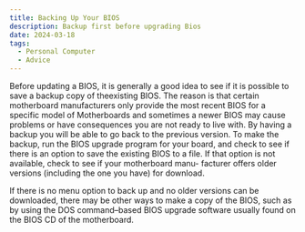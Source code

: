 ```yaml
---
title: Backing Up Your BIOS
description: Backup first before upgrading Bios
date: 2024-03-18
tags:
  - Personal Computer
  - Advice
---
```


Before updating a BIOS, it is generally a good idea to see if it is possible to save a backup copy of theexisting BIOS.
The reason is that certain motherboard manufacturers only provide the most recent BIOS for a specific model of Motherboards 
and sometimes a newer BIOS may cause problems or have consequences you are not ready to live with.
By having a backup you will be able to go back to the previous version. 
To make the backup, run the BIOS upgrade program for your board, and check to see if there is an option to
save the existing BIOS to a file. If that option is not available, check to see if your motherboard manu-
facturer offers older versions (including the one you have) for download.

If there is no menu option to back up and no older versions can be downloaded, there may be other
ways to make a copy of the BIOS, such as by using the DOS command–based BIOS upgrade software
usually found on the BIOS CD of the motherboard.